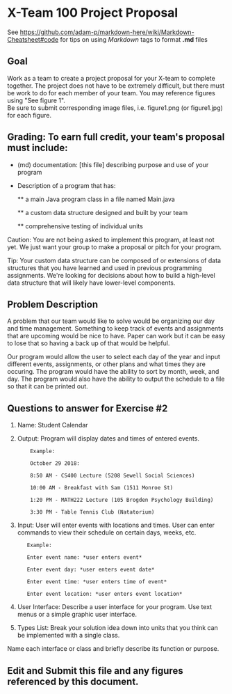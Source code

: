 # X-Team 100 Project Proposal

See https://github.com/adam-p/markdown-here/wiki/Markdown-Cheatsheet#code for tips on using *Markdown* tags to format __.md__ files

## Goal

Work as a team to create a project proposal for your X-team to complete together.
The project does not have to be extremely difficult,
but there must be work to do for each member of your team.
You may reference figures using "See figure 1".  
Be sure to submit corresponding image files, i.e. figure1.png (or figure1.jpg) for each figure.

## Grading: To earn full credit, your team's proposal must include:

* (md) documentation: [this file] describing purpose and use of your program

* Description of a program that has:

  ** a main Java program class in a file named Main.java
  
  ** a custom data structure designed and built by your team
  
  ** comprehensive testing of individual units
  
 Caution: You are not being asked to implement this program, at least not yet. 
 We just want your group to make a proposal or pitch for your program.
 
 Tip: Your custom data structure can be composed of or extensions of data structures that you have learned and used in previous programming assignments.  We're looking for decisions about how to build a high-level data structure that will likely have lower-level components.

## Problem Description

A problem that our team would like to solve would be organizing our day and time management.  Something to keep track of events and assignments that are upcoming would be nice to have.  Paper can work but it can be easy to lose that so having a back up of that would be helpful.

Our program would allow the user to select each day of the year and input different events, assignments, or other plans and what times they are occuring.  The program would have the ability to sort by month, week, and day.  The program would also have the ability to output the schedule to a file so that it can be printed out.

## Questions to answer for Exercise #2

1. Name: Student Calendar



2. Output: Program will display dates and times of entered events. 

           Example: 
           
           October 29 2018: 
           
           8:50 AM - CS400 Lecture (5208 Sewell Social Sciences)
           
           10:00 AM - Breakfast with Sam (1511 Monroe St)
           
           1:20 PM - MATH222 Lecture (105 Brogden Psychology Building)
           
           3:30 PM - Table Tennis Club (Natatorium)

3. Input: User will enter events with locations and times. User can enter commands to view their schedule on certain days, weeks, etc.

          Example:
          
          Enter event name: *user enters event*
          
          Enter event day: *user enters event date*
          
          Enter event time: *user enters time of event*
          
          Enter event location: *user enters event location*

4. User Interface: Describe a user interface for your program.  Use text menus or a simple graphic user interface.



5. Types List: Break your solution idea down into units that you think can be implemented with a single class.



Name each interface or class and briefly describe its function or purpose.


## Edit and Submit this file and any figures referenced by this document.

